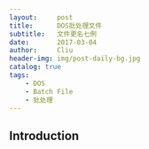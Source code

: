 ```yaml
---
layout:     post
title:      DOS批处理文件
subtitle:   文件更名七例
date:       2017-03-04
author:     Cliu
header-img: img/post-daily-bg.jpg
catalog: true
tags:
    - DOS
    - Batch File
    - 批处理
---
```


## Introduction

